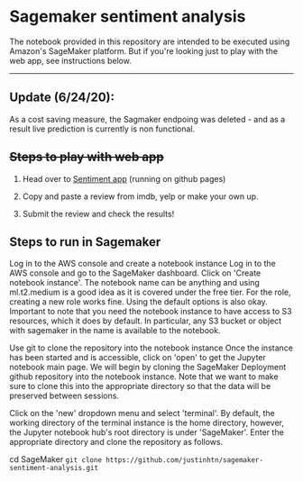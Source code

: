 # Sagemaker sentiment analysis

The notebook provided in this repository are intended to be executed using Amazon's SageMaker platform. But if you're looking just to play with the web app, see instructions below.

---
 ## Update (6/24/20):
 
As a cost saving measure, the Sagmaker endpoing was deleted - and as a result live prediction is currently is non functional. 

 
 ## ~~Steps to play with web app~~
 
1. Head over to [Sentiment app](https://justinhtn.github.io/sagemaker-sentiment-analysis/) (running on github pages)

2. Copy and paste a review from imdb, yelp or make your own up.

3. Submit the review and check the results!

## Steps to run in Sagemaker

Log in to the AWS console and create a notebook instance
Log in to the AWS console and go to the SageMaker dashboard. Click on 'Create notebook instance'. The notebook name can be anything and using ml.t2.medium is a good idea as it is covered under the free tier. For the role, creating a new role works fine. Using the default options is also okay. Important to note that you need the notebook instance to have access to S3 resources, which it does by default. In particular, any S3 bucket or object with sagemaker in the name is available to the notebook.

Use git to clone the repository into the notebook instance
Once the instance has been started and is accessible, click on 'open' to get the Jupyter notebook main page. We will begin by cloning the SageMaker Deployment github repository into the notebook instance. Note that we want to make sure to clone this into the appropriate directory so that the data will be preserved between sessions.

Click on the 'new' dropdown menu and select 'terminal'. By default, the working directory of the terminal instance is the home directory, however, the Jupyter notebook hub's root directory is under 'SageMaker'. Enter the appropriate directory and clone the repository as follows.

cd SageMaker
`git clone https://github.com/justinhtn/sagemaker-sentiment-analysis.git`
